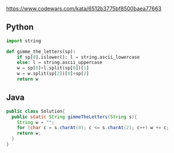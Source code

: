 https://www.codewars.com/kata/6512b3775bf8500baea77663

## Python
```python
import string

def gimme_the_letters(sp):
    if sp[0].islower(): l = string.ascii_lowercase
    else: l = string.ascii_uppercase
    w = sp[0]+l.split(sp[0])[1]
    w = w.split(sp[2])[0]+sp[2]
    return w
```

## Java
```java
public class Solution{
  public static String gimmeTheLetters(String s){
    String w = "";
    for (char c = s.charAt(0); c <= s.charAt(2); c++) w += c;
    return w;
  }
}
```
